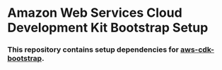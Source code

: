 # Amazon Web Services Cloud Development Kit Bootstrap Setup

### This repository contains setup dependencies for [aws-cdk-bootstrap](https://github.com/MyTradables/aws-cdk-bootstrap).
